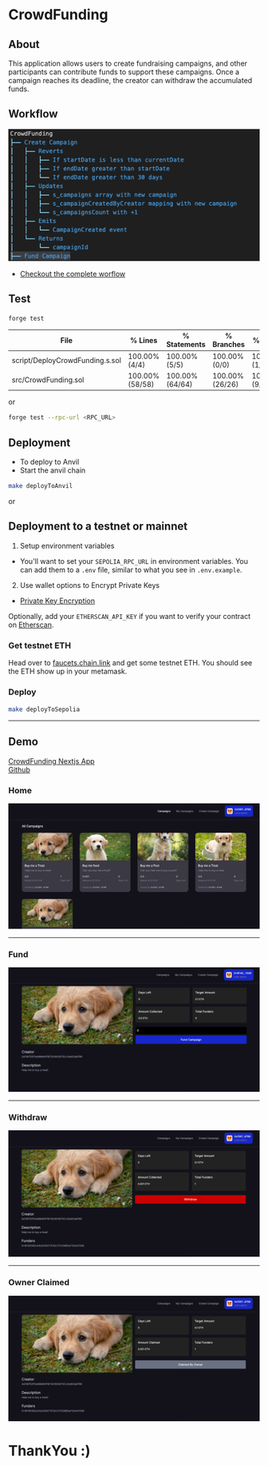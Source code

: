 # CrowdFunding

## About

This application allows users to create fundraising campaigns, and other participants can contribute funds to support these campaigns. Once a campaign reaches its deadline, the creator can withdraw the accumulated funds.

## Workflow

![Tree Image](./tree_example.png)

-   [Checkout the complete worflow](./test/CrowdFunding.tree)

## Test

```sh
forge test
```

| File                            | % Lines         | % Statements    | % Branches      | % Funcs       |
| ------------------------------- | --------------- | --------------- | --------------- | ------------- |
| script/DeployCrowdFunding.s.sol | 100.00% (4/4)   | 100.00% (5/5)   | 100.00% (0/0)   | 100.00% (1/1) |
| src/CrowdFunding.sol            | 100.00% (58/58) | 100.00% (64/64) | 100.00% (26/26) | 100.00% (9/9) |

or

```sh
forge test --rpc-url <RPC_URL>
```

## Deployment

-   To deploy to Anvil
-   Start the anvil chain

```sh
make deployToAnvil
```

or

## Deployment to a testnet or mainnet

1. Setup environment variables

-   You'll want to set your `SEPOLIA_RPC_URL` in environment variables. You can add them to a `.env` file, similar to what you see in `.env.example`.

2. Use wallet options to Encrypt Private Keys

-   [Private Key Encryption](https://github.com/allwin199/foundry-fundamendals/blob/main/DeploymentDetails.md)

Optionally, add your `ETHERSCAN_API_KEY` if you want to verify your contract on [Etherscan](https://etherscan.io/).

### Get testnet ETH

Head over to [faucets.chain.link](https://faucets.chain.link/) and get some testnet ETH. You should see the ETH show up in your metamask.

### Deploy

```sh
make deployToSepolia
```

---

## Demo

[CrowdFunding Nextjs App](https://crowdfunding-frontend-allwin.vercel.app/)  
[Github](https://github.com/allwin199/crowdfunding-frontend)

### Home

![Home](./workflow-images/home.png)

---

### Fund

![Fund](./workflow-images/funding.png)

---

### Withdraw

![Home](./workflow-images/withdraw.png)

---

### Owner Claimed

![Home](./workflow-images/claimed.png)

# ThankYou :)
